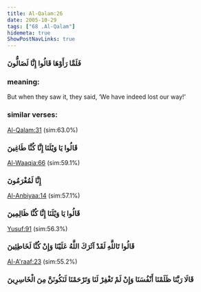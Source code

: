 ```yaml
---
title: Al-Qalam:26
date: 2005-10-29
tags: ["68 .Al-Qalam"]
hidemeta: true 
ShowPostNavLinks: true 
---
```

### فَلَمَّا رَأَوْهَا قَالُوا إِنَّا لَضَالُّونَ
### meaning: 
But when they saw it, they said, ‘We have indeed lost our way!’
### similar verses: 

[Al-Qalam:31](/68/31) (sim:63.0%)

### قَالُوا يَا وَيْلَنَا إِنَّا كُنَّا طَاغِينَ

[Al-Waaqia:66](/56/66) (sim:59.1%)

### إِنَّا لَمُغْرَمُونَ

[Al-Anbiyaa:14](/21/14) (sim:57.1%)

### قَالُوا يَا وَيْلَنَا إِنَّا كُنَّا ظَالِمِينَ

[Yusuf:91](/12/91) (sim:56.3%)

### قَالُوا تَاللَّهِ لَقَدْ آثَرَكَ اللَّهُ عَلَيْنَا وَإِنْ كُنَّا لَخَاطِئِينَ

[Al-A'raaf:23](/7/23) (sim:55.2%)

### قَالَا رَبَّنَا ظَلَمْنَا أَنْفُسَنَا وَإِنْ لَمْ تَغْفِرْ لَنَا وَتَرْحَمْنَا لَنَكُونَنَّ مِنَ الْخَاسِرِينَ
